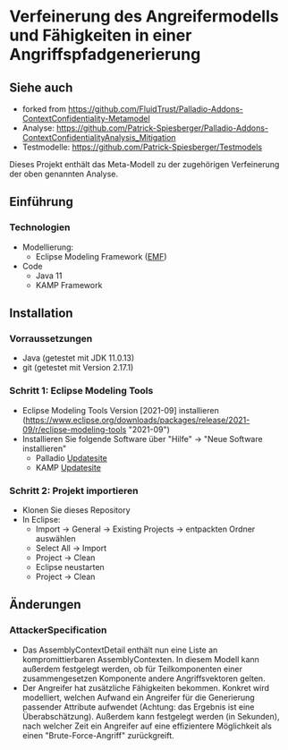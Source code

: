 # Verfeinerung des Angreifermodells und Fähigkeiten in einer Angriffspfadgenerierung

## Siehe auch
* forked from https://github.com/FluidTrust/Palladio-Addons-ContextConfidentiality-Metamodel
* Analyse: https://github.com/Patrick-Spiesberger/Palladio-Addons-ContextConfidentialityAnalysis_Mitigation
* Testmodelle: https://github.com/Patrick-Spiesberger/Testmodels

Dieses Projekt enthält das Meta-Modell zu der zugehörigen Verfeinerung der oben genannten Analyse.

## Einführung

### Technologien
* Modellierung: 
	* Eclipse Modeling Framework ([EMF](https://www.eclipse.org/modeling/emf/ "EMF"))
* Code
	* Java 11
	* KAMP Framework 

## Installation

### Vorraussetzungen

* Java (getestet mit JDK 11.0.13)
* git (getestet mit Version 2.17.1)

### Schritt 1: Eclipse Modeling Tools
* Eclipse Modeling Tools Version [2021-09] installieren (https://www.eclipse.org/downloads/packages/release/2021-09/r/eclipse-modeling-tools "2021-09")
* Installieren Sie folgende Software über "Hilfe" -> "Neue Software installieren"
   * Palladio [Updatesite](https://updatesite.palladio-simulator.com/palladio-build-updatesite/releases/5.0.0/ "Updatesite")
   * KAMP [Updatesite](https://kamp-research.github.io/KAMP/)

### Schritt 2: Projekt importieren
* Klonen Sie dieses Repository
* In Eclipse:
	* Import -> General -> Existing Projects -> entpackten Ordner auswählen
	* Select All -> Import
	* Project -> Clean
	* Eclipse neustarten
	* Project -> Clean
  
 ## Änderungen
 ### AttackerSpecification
 * Das AssemblyContextDetail enthält nun eine Liste an kompromittierbaren AssemblyContexten. In diesem Modell kann außerdem festgelegt werden, ob für Teilkomponenten einer zusammengesetzen Komponente andere Angriffsvektoren gelten.
 * Der Angreifer hat zusätzliche Fähigkeiten bekommen. Konkret wird modelliert, welchen Aufwand ein Angreifer für die Generierung passender Attribute aufwendet (Achtung: das Ergebnis ist eine Überabschätzung). Außerdem kann festgelegt werden (in Sekunden), nach welcher Zeit ein Angreifer auf eine effizientere Möglichkeit als einen "Brute-Force-Angriff" zurückgreift. 
